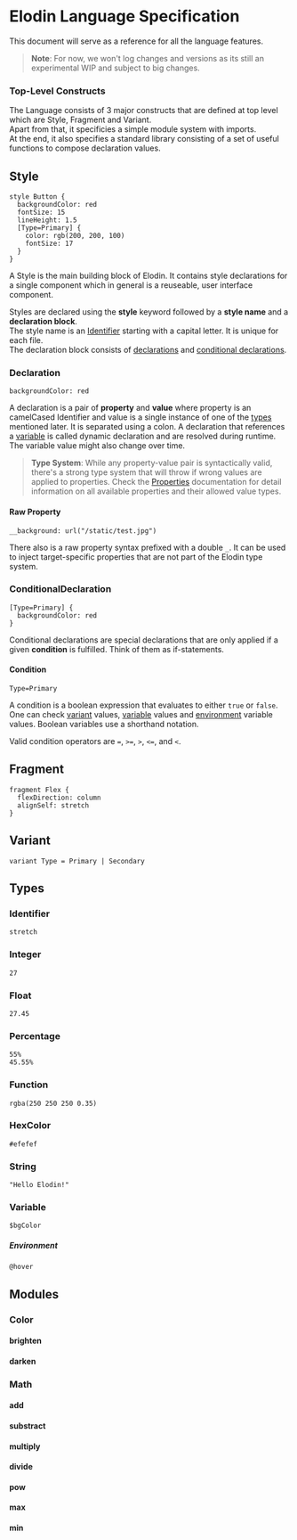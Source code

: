 # Elodin Language Specification

This document will serve as a reference for all the language features.

> **Note**: For now, we won't log changes and versions as its still an experimental WIP and subject to big changes.

### Top-Level Constructs

The Language consists of 3 major constructs that are defined at top level which are Style, Fragment and Variant.  
Apart from that, it specificies a simple module system with imports.<br>
At the end, it also specifies a standard library consisting of a set of useful functions to compose declaration values.

## Style

```
style Button {
  backgroundColor: red
  fontSize: 15
  lineHeight: 1.5
  [Type=Primary] {
    color: rgb(200, 200, 100)
    fontSize: 17
  }
}
```

A Style is the main building block of Elodin. It contains style declarations for a single component which in general is a reuseable, user interface component.

Styles are declared using the **style** keyword followed by a **style name** and a **declaration block**.  
The style name is an [Identifier](#identifier) starting with a capital letter. It is unique for each file.  
The declaration block consists of [declarations](#declaration) and [conditional declarations](#conditionaldeclaration).

### Declaration

```
backgroundColor: red
```

A declaration is a pair of **property** and **value** where property is an camelCased Identifier and value is a single instance of one of the [types](#types) mentioned later. It is separated using a colon.
A declaration that references a [variable](#variable) is called dynamic declaration and are resolved during runtime. The variable value might also change over time.

> **Type System**: While any property-value pair is syntactically valid, there's a strong type system that will throw if wrong values are applied to properties. Check the [Properties]() documentation for detail information on all available properties and their allowed value types.

#### Raw Property

```
__background: url("/static/test.jpg")
```

There also is a raw property syntax prefixed with a double `_`.
It can be used to inject target-specific properties that are not part of the Elodin type system.

### ConditionalDeclaration

```
[Type=Primary] {
  backgroundColor: red
}
```

Conditional declarations are special declarations that are only applied if a given **condition** is fulfilled. Think of them as if-statements.

#### Condition

```
Type=Primary
```

A condition is a boolean expression that evaluates to either `true` or `false`.
One can check [variant](#variant) values, [variable](#variable) values and [environment](#environment) variable values. Boolean variables use a shorthand notation.

Valid condition operators are `=`, `>=`, `>`, `<=`, and `<`.

## Fragment

```
fragment Flex {
  flexDirection: column
  alignSelf: stretch
}
```

## Variant

```
variant Type = Primary | Secondary
```

## Types

### Identifier

```
stretch
```

### Integer

```
27
```

### Float

```
27.45
```

### Percentage

```
55%
45.55%
```

### Function

```
rgba(250 250 250 0.35)
```

### HexColor

```
#efefef
```

### String

```
"Hello Elodin!"
```

### Variable

```
$bgColor
```

##### Environment

```
@hover
```

## Modules

### Color

#### brighten

#### darken

### Math

#### add

#### substract

#### multiply

#### divide

#### pow

#### max

#### min
